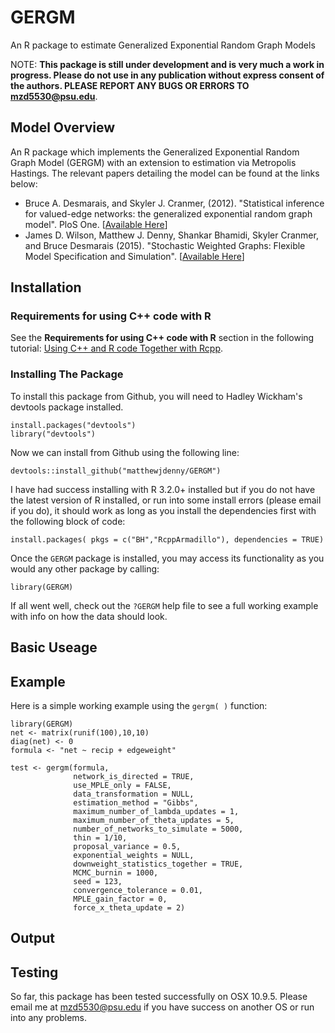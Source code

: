 # GERGM
An R package to estimate Generalized Exponential Random Graph Models

NOTE: **This package is still under development and is very much a work in progress. Please do not use in any publication without express consent of the authors. PLEASE REPORT ANY BUGS OR ERRORS TO <mzd5530@psu.edu>**. 

## Model Overview 

An R package which implements the Generalized Exponential Random Graph Model (GERGM) with an extension to estimation via Metropolis Hastings. The relevant papers detailing the model can be found at the links below:

* Bruce A. Desmarais, and Skyler J. Cranmer,  (2012). "Statistical inference for valued-edge networks: the generalized exponential random graph model". PloS One. [[Available Here](http://dx.plos.org/10.1371/journal.pone.0030136)]
* James D. Wilson, Matthew J. Denny, Shankar Bhamidi, Skyler Cranmer, and Bruce Desmarais (2015). "Stochastic Weighted Graphs: Flexible Model Specification and Simulation". [[Available Here](http://arxiv.org/abs/1505.04015)]

## Installation

### Requirements for using C++ code with R

See the **Requirements for using C++ code with R** section in the following tutorial: [Using C++ and R code Together with Rcpp](http://www.mjdenny.com/Rcpp_Intro.html).

### Installing The Package
  
To install this package from Github, you will need to Hadley Wickham's devtools package installed.

    install.packages("devtools")
    library("devtools")
    
Now we can install from Github using the following line:

    devtools::install_github("matthewjdenny/GERGM")

I have  had success installing with R 3.2.0+ installed but if you do not have the latest version of R installed, or run into some install errors (please email if you do), it should work as long as you install the dependencies first with the following block of code:

    install.packages( pkgs = c("BH","RcppArmadillo"), dependencies = TRUE)

Once the `GERGM` package is installed, you may access its functionality as you would any other package by calling:

    library(GERGM)

If all went well, check out the `?GERGM` help file to see a full working example with info on how the data should look. 

## Basic Useage

## Example

Here is a simple working example using the `gergm( )` function: 

    library(GERGM)
    net <- matrix(runif(100),10,10)
    diag(net) <- 0
    formula <- "net ~ recip + edgeweight"  
      
    test <- gergm(formula,
                  network_is_directed = TRUE,
                  use_MPLE_only = FALSE,
                  data_transformation = NULL,
                  estimation_method = "Gibbs",
                  maximum_number_of_lambda_updates = 1,
                  maximum_number_of_theta_updates = 5,
                  number_of_networks_to_simulate = 5000,
                  thin = 1/10,
                  proposal_variance = 0.5,
                  exponential_weights = NULL,
                  downweight_statistics_together = TRUE,
                  MCMC_burnin = 1000,
                  seed = 123,
                  convergence_tolerance = 0.01,
                  MPLE_gain_factor = 0,
                  force_x_theta_update = 2)

## Output

## Testing
            
So far, this package has been tested successfully on OSX 10.9.5. Please email me at <mzd5530@psu.edu> if you have success on another OS or run into any problems.
